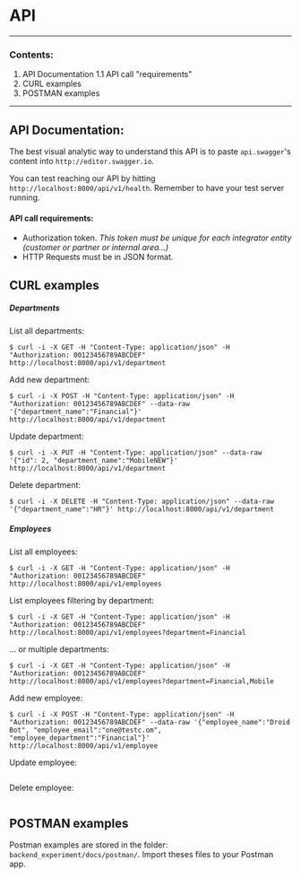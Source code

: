 # API
---
### Contents:
1. API Documentation
1.1 API call "requirements"
2. CURL examples
3. POSTMAN examples

---
## API Documentation:

The best visual analytic way to understand this API is to paste `api.swagger`'s content into `http://editor.swagger.io`.

You can test reaching our API by hitting `http://localhost:8000/api/v1/health`. Remember to have your test server running.

#### API call requirements:
- Authorization token.
  *This token must be unique for each integrator entity (customer or partner or internal area...)*
- HTTP Requests must be in JSON format.


## CURL examples

##### Departments

List all departments:
```
$ curl -i -X GET -H "Content-Type: application/json" -H "Authorization: 00123456789ABCDEF"  http://localhost:8000/api/v1/department
```

Add new department:
```
$ curl -i -X POST -H "Content-Type: application/json" -H "Authorization: 00123456789ABCDEF" --data-raw '{"department_name":"Financial"}' http://localhost:8000/api/v1/department
```

Update department:
```
$ curl -i -X PUT -H "Content-Type: application/json" --data-raw '{"id": 2, "department_name":"MobileNEW"}' http://localhost:8000/api/v1/department
```


Delete department:
```
$ curl -i -X DELETE -H "Content-Type: application/json" --data-raw '{"department_name":"HR"}' http://localhost:8000/api/v1/department
```

##### Employees

List all employees:
```
$ curl -i -X GET -H "Content-Type: application/json" -H "Authorization: 00123456789ABCDEF"  http://localhost:8000/api/v1/employees
```
List employees filtering by department:
```
$ curl -i -X GET -H "Content-Type: application/json" -H "Authorization: 00123456789ABCDEF"  http://localhost:8000/api/v1/employees?department=Financial
```
... or multiple departments:
```
$ curl -i -X GET -H "Content-Type: application/json" -H "Authorization: 00123456789ABCDEF"  http://localhost:8000/api/v1/employees?department=Financial,Mobile
```


Add new employee:
```
$ curl -i -X POST -H "Content-Type: application/json" -H "Authorization: 00123456789ABCDEF" --data-raw '{"employee_name":"Droid Bot", "employee_email":"one@testc.om", "employee_department":"Financial"}' http://localhost:8000/api/v1/employee
```


Update employee:
```
```


Delete employee:
```
```


## POSTMAN examples
Postman examples are stored in the folder: `backend_experiment/docs/postman/`. Import theses files to your Postman app.
